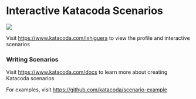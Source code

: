 # Interactive Katacoda Scenarios

[![](http://shields.katacoda.com/katacoda/lxhiguera/count.svg)](https://www.katacoda.com/lxhiguera "Get your profile on Katacoda.com")

Visit https://www.katacoda.com/lxhiguera to view the profile and interactive scenarios

### Writing Scenarios
Visit https://www.katacoda.com/docs to learn more about creating Katacoda scenarios

For examples, visit https://github.com/katacoda/scenario-example
